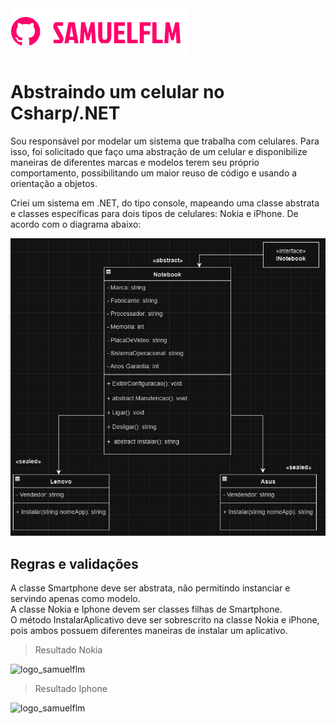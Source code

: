 <img src="Image/logo.png" alt="logo_samuelflm">


# Abstraindo um celular no Csharp/.NET

<p>
Sou responsável por modelar um sistema que trabalha com celulares. Para isso, foi solicitado que faço uma abstração de um celular e disponibilize maneiras de diferentes marcas e modelos terem seu próprio comportamento, possibilitando um maior reuso de código e usando a orientação a objetos.
</p>

Criei um sistema em .NET, do tipo console, mapeando uma classe abstrata e classes específicas para dois tipos de celulares: Nokia e iPhone. De acordo com o diagrama abaixo:
</p>

<img src="Image/desafio.png" alt="logo_samuelflm">

## Regras e validações

<p>
A classe Smartphone deve ser abstrata, não permitindo instanciar e servindo apenas como modelo.<br>
A classe Nokia e Iphone devem ser classes filhas de Smartphone.<br>
O método InstalarAplicativo deve ser sobrescrito na classe Nokia e iPhone, pois ambos possuem diferentes maneiras de instalar um aplicativo.
</p>

> Resultado Nokia

<img src="Image/result_nokia.png" alt="logo_samuelflm">

> Resultado Iphone

<img src="Image/result_iphone.png" alt="logo_samuelflm">

